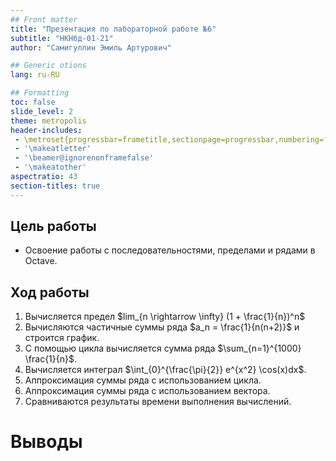 ```yaml
---
## Front matter
title: "Презентация по лабораторной работе №6"
subtitle: "НКНбд-01-21"
author: "Самигуллин Эмиль Артурович"

## Generic otions
lang: ru-RU

## Formatting
toc: false
slide_level: 2
theme: metropolis
header-includes: 
 - \metroset{progressbar=frametitle,sectionpage=progressbar,numbering=fraction}
 - '\makeatletter'
 - '\beamer@ignorenonframefalse'
 - '\makeatother'
aspectratio: 43
section-titles: true
---
```


## Цель работы

- Освоение работы с последовательностями, пределами и рядами в Octave.

## Ход работы

1. Вычисляется предел $lim_{n \rightarrow \infty} (1 + \frac{1}{n})^n$ 
2. Вычисляются частичные суммы ряда $a_n = \frac{1}{n(n+2)}$ и строится график.
3. С помощью цикла вычисляется сумма ряда $\sum_{n=1}^{1000} \frac{1}{n}$.
4. Вычисляется интеграл $\int_{0}^{\frac{\pi}{2}} e^{x^2} \cos(x)dx$. 
5. Аппроксимация суммы ряда с использованием цикла.
6. Аппроксимация суммы ряда с использованием вектора.
7. Сравниваются результаты времени выполнения вычислений.

# Выводы
